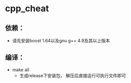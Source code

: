 # cpp_cheat

## 依赖：
- 请先安装boost 1.64以及gnu g++ 4.9及其以上版本
## 编译：
- make all
  - 生成release下安装包， 解压后直接运行可执行文件即可

